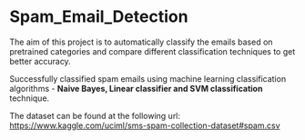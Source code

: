 # Spam_Email_Detection
The aim of this project is to automatically classify the emails based on pretrained categories and compare different classification techniques to get better accuracy.

Successfully classified spam emails using machine learning classification algorithms - <B>Naive Bayes, Linear classifier and SVM classification</B> technique. 

The dataset can be found at the following url: https://www.kaggle.com/uciml/sms-spam-collection-dataset#spam.csv
